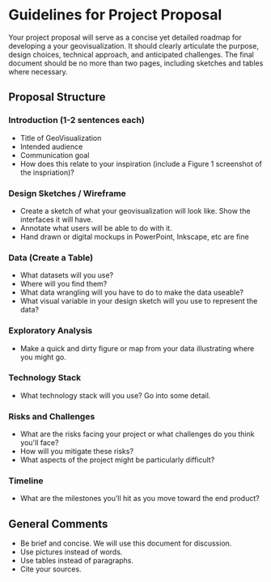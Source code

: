 # Guidelines for Project Proposal

Your project proposal will serve as a concise yet detailed roadmap for developing a your geovisualization. 
It should clearly articulate the purpose, design choices, technical approach, and anticipated challenges. 
The final document should be no more than two pages, including sketches and tables where necessary.

## Proposal Structure
### Introduction (1-2 sentences each)
- Title of GeoVisualization
- Intended audience
- Communication goal
- How does this relate to your inspiration (include a Figure 1 screenshot of the inspriation)?

### Design Sketches / Wireframe
- Create a sketch of what your geovisualization will look like. Show the interfaces it will have.
- Annotate what users will be able to do with it.
- Hand drawn or digital mockups in PowerPoint, Inkscape, etc are fine

### Data (Create a Table)
- What datasets will you use?
- Where will you find them?
- What data wrangling will you have to do to make the data useable?
- What visual variable in your design sketch will you use to represent the data?

### Exploratory Analysis
- Make a quick and dirty figure or map from your data illustrating where you might go.

### Technology Stack
- What technology stack will you use? Go into some detail.

### Risks and Challenges
- What are the risks facing your project or what challenges do you think you'll face?
- How will you mitigate these risks?
- What aspects of the project might be particularly difficult?

### Timeline
- What are the milestones you'll hit as you move toward the end product?

## General Comments
- Be brief and concise. We will use this document for discussion.
- Use pictures instead of words.
- Use tables instead of paragraphs.
- Cite your sources.
